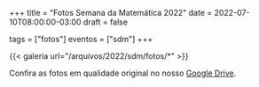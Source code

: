 +++
title = "Fotos Semana da Matemática 2022"
date = 2022-07-10T08:00:00-03:00
draft = false

tags = ["fotos"]
eventos = ["sdm"]
+++

{{< galeria url="/arquivos/2022/sdm/fotos/*" >}}

Confira as fotos em qualidade original no nosso [Google Drive](https://drive.google.com/drive/folders/1uJlBiMNyXI5zm-_5Bnj4x8yA3ikzYxxv?usp=sharing).
